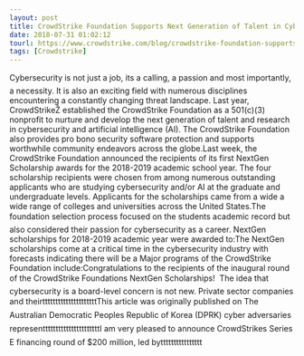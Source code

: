 ```yaml
---
layout: post
title: CrowdStrike Foundation Supports Next Generation of Talent in Cybersecurity
date: 2018-07-31 01:02:12
tourl: https://www.crowdstrike.com/blog/crowdstrike-foundation-supports-next-generation-of-talent-in-cybersecurity/
tags: [Crowdstrike]
---
```

Cybersecurity is not just a job, its a calling, a passion and most importantly, a necessity. It is also an exciting field with numerous disciplines encountering a constantly changing threat landscape. Last year, CrowdStrikeŽ established the CrowdStrike Foundation as a 501(c)(3) nonprofit to nurture and develop the next generation of talent and research in cybersecurity and artificial intelligence (AI). The CrowdStrike Foundation also provides pro bono security software protection and supports worthwhile community endeavors across the globe.Last week, the CrowdStrike Foundation announced the recipients of its first NextGen Scholarship awards for the 2018-2019 academic school year. The four scholarship recipients were chosen from among numerous outstanding applicants who are studying cybersecurity and/or AI at the graduate and undergraduate levels. Applicants for the scholarships came from a wide a wide range of colleges and universities across the United States.The foundation selection process focused on the students academic record but also considered their passion for cybersecurity as a career. NextGen scholarships for 2018-2019 academic year were awarded to:The NextGen scholarships come at a critical time in the cybersecurity industry with forecasts indicating there will be a Major programs of the CrowdStrike Foundation include:Congratulations to the recipients of the inaugural round of the CrowdStrike Foundations NextGen Scholarships!  The idea that cybersecurity is a board-level concern is not new. Private sector companies and theirtttttttttttttttttttttThis article was originally published on The Australian Democratic Peoples Republic of Korea (DPRK) cyber adversaries representtttttttttttttttttttttI am very pleased to announce CrowdStrikes Series E financing round of $200 million, led bytttttttttttttttt